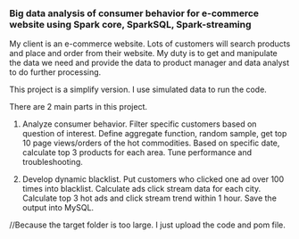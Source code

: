 ### Big data analysis of consumer behavior for e-commerce website using Spark core, SparkSQL, Spark-streaming

My client is an e-commerce website. Lots of customers will search products and place and order from their website. My duty is to get and manipulate the data we need and provide the data to product manager and data analyst to do further processing.

This project is a simplify version. I use simulated data to run the code.

There are 2 main parts in this project.

1. Analyze consumer behavior. Filter specific customers based on question of interest. Define aggregate function, random sample, get top 10 page views/orders of the hot commodities. Based on specific date, calculate top 3 products for each area. Tune performance and troubleshooting.

2. Develop dynamic blacklist. Put customers who clicked one ad over 100 times into blacklist. Calculate ads click stream data for each city. Calculate top 3 hot ads and click stream trend within 1 hour. Save the output into MySQL.

//Because the target folder is too large. I just upload the code and pom file.
